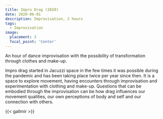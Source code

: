 ```yaml
---
title: Impro Drag (2020)
date: 2020-06-01
description: Improvisation, 2 hours
tags:
  - Improvisation
image:
  placement: 3
  focal_point: 'Center'
---
```


An hour of dance improvisation with the possibility of transformation through clothes and make-up.

Impro drag started in Jacuzzi space in the few times it was possible during the pandemic and has been taking place twice per year since then. It is a space to explore movement, having encounters through improvisation and experimentation with clothing and make-up. Questions that can be embodied through the improvisation can be how drag influences our movement qualities, our own perceptions of body and self and our connection with others.

{{< gallmir >}}

<!--more-->
